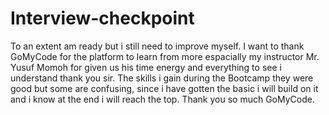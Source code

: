 # Interview-checkpoint
To an extent am ready but i still need to improve myself.
I want to thank GoMyCode for the platform to learn from more espacially my instructor Mr. Yusuf Momoh for given us his time energy and everything to see i understand thank you sir.
The skills i gain during the Bootcamp they were good but some are confusing, since i have gotten the basic i will build on it and i know at the end i will reach the top. Thank you so much GoMyCode. 
